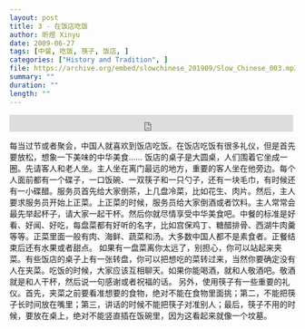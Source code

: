 ```yaml
---
layout: post
title: 3 - 在饭店吃饭
author: 昕煜 Xinyu
date: 2009-06-27
tags: [中餐, 吃饭, 筷子, 饭店, ]
categories: ["History and Tradition", ]
file: https://archive.org/embed/slowchinese_201909/Slow_Chinese_003.mp3
summary: ""
duration: ""
length: ""
---
```


<iframe src="https://archive.org/embed/slowchinese_201909/Slow_Chinese_003.mp3" width="500" height="30" frameborder="0" webkitallowfullscreen="true" mozallowfullscreen="true" allowfullscreen></iframe>

每当过节或者聚会，中国人就喜欢到饭店吃饭。在饭店吃饭有很多礼仪，但是首先要放松，想象一下美味的中华美食……
饭店的桌子是大圆桌，人们围着它坐成一圈。先请客人和老人坐。主人坐在离门最远的地方，重要的客人坐在他旁边。每个人面前都有一个碟子，一口饭碗、一双筷子和一只勺子，还有一块毛巾，有时候还有一小碟醋。服务员首先给大家倒茶，上几盘冷菜，比如花生、肉片。然后，主人要求服务员开始上正菜。上正菜的时候，服务员给大家倒酒或者饮料。主人常常会最先举起杯子，请大家一起干杯。然后你就尽情享受中华美食吧。中餐的标准是好看、好闻、好吃，每盘菜都有好听的名字，比如宫保鸡丁、糖醋排骨、西湖牛肉羹等等。正菜里面一般有肉、海鲜、蔬菜和汤。大多数中国人都不是素食者。正餐结束后还有水果或者甜点。
如果有一盘菜离你太远了，别担心，你可以站起来夹菜。有些饭店的桌子上有一张转盘，你可以把想吃的菜转过来，当然你要确定没有人在夹菜。吃饭的时候，大家应该互相聊天。如果你能喝酒，就和人敬酒吧。敬酒就是和人干杯，然后说一句感谢或者祝福的话。
另外，使用筷子有一些重要的礼仪。首先，夹菜之前要看准想要的食物，绝对不能在食物里面挑；第二，不能把筷子长时间放在嘴里；第三，讲话的时候不能把筷子对准别人；最后，筷子不用的时候，要放在桌上，绝对不能竖直插在饭碗里，因为这看起来就像一个坟墓。
